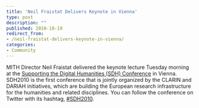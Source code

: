 ```yaml
---
title: 'Neil Fraistat Delivers Keynote in Vienna'
type: post
description: ""
published: 2010-10-19
redirect_from: 
- /neil-fraistat-delivers-keynote-in-vienna/
categories:
- Community
---
```

MITH Director Neil Fraistat delivered the keynote lecture Tuesday morning at the [Supporting the Digital Humanities (SDH) Conference](http://ztwweb.trans.univie.ac.at/sdh2010/index.php?q=75) in Vienna. SDH2010 is the first conference that is jointly organized by the CLARIN and DARIAH initiatives, which are building the European research infrastructure for the humanities and related disciplines. You can follow the conference on Twitter with its hashtag, [#SDH2010](http://twitter.com/search?q=%23sdh10).
